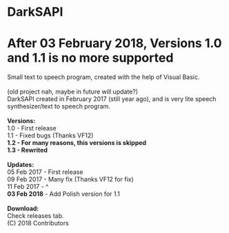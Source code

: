 # DarkSAPI
# After 03 February 2018, Versions 1.0 and 1.1 is no more supported
Small text to speech program, created with the help of Visual Basic.<br>
<br>
(old project nah, maybe in future will update?)<br>
DarkSAPI created in February 2017 (still year ago), and is very lite speech synthesizer/text to speech program.<br>
<br>
<b>Versions:</b><br>
1.0 - First release<br>
1.1 - Fixed bugs (Thanks VF12)<br>
**1.2 - For many reasons, this versions is skipped**<br>
**1.3 - Rewrited**<br>
<br>
<b>Updates:</b><br>
05 Feb 2017 - First release<br>
09 Feb 2017 - Many fix (Thanks VF12 for fix)<br>
11 Feb 2017 -                              ^                                                                                                                    
<b>03 Feb 2018</b> - Add Polish version for 1.1<br>
<br>
<b>Download:</b><br>
Check releases tab.
<br>
(C) 2018 Contributors<br>
